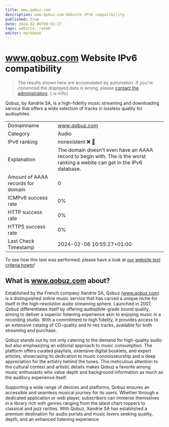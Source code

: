 ```yaml
---
title: www.qobuz.com
description: www.qobuz.com Website IPv6 compatibility
published: true
date: 2024-02-06T09:55:27
tags: website, rank6
editor: markdown
---
```


# www.qobuz.com Website IPv6 compatibility

> The results shown here are accumulated by automation. If you're convinced the displayed data is wrong, please [contact the administrators](/howto/chat). 
{.is-info}

Qobuz, by Xandrie SA, is a high-fidelity music streaming and downloading service that offers a wide selection of tracks in lossless quality for audiophiles.


|   |   |
| - | - |
| Domainname | www.qobuz.com
| Category | Audio |
| IPv6 ranking | nonexistent :x: [🔗](/howto/ranking) |
| Explanation | The domain doesn't even have an AAAA record to begin with. The is the worst ranking a webite can get in the IPv6 database. |
| Amount of AAAA records for domain | 0 |
| ICMPv6 success rate | 0%|
| HTTP success rate | 0% |
| HTTPS success rate | 0% |
| Last Check Timestamp | 2024-02-06 10:55:27+01:00 |

To see how this test was performed, please have a look at [our website test criteria howto](/howto/testcriteria/website)!


## What is www.qobuz.com about?
Established by the French company Xandrie SA, Qobuz (www.qobuz.com) is a distinguished online music service that has carved a unique niche for itself in the high-resolution audio streaming sphere. Launched in 2007, Qobuz differentiates itself by offering audiophile-grade sound quality, aiming to deliver a superior listening experience akin to enjoying music in a recording studio. With a commitment to high fidelity, it provides access to an extensive catalog of CD-quality and hi-res tracks, available for both streaming and purchase.

Qobuz stands out by not only catering to the demand for high-quality audio but also emphasizing an editorial approach to music consumption. The platform offers curated playlists, extensive digital booklets, and expert articles, showcasing its dedication to music connoisseurship and a deep appreciation for the artistry behind the tunes. This meticulous attention to the cultural context and artistic details makes Qobuz a favorite among music enthusiasts who value depth and background information as much as the auditory experience itself.

Supporting a wide range of devices and platforms, Qobuz ensures an accessible and seamless musical journey for its users. Whether through a dedicated application or web player, subscribers can immerse themselves in a library rich with genres ranging from the latest chart-toppers to classical and jazz rarities. With Qobuz, Xandrie SA has established a premium destination for audio purists and music lovers seeking quality, depth, and an enhanced listening experience.


